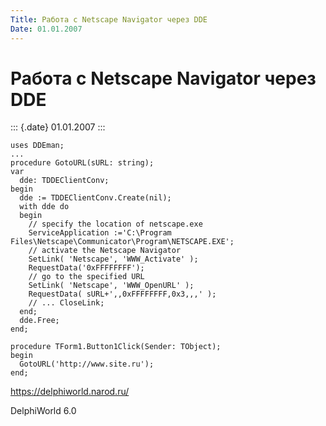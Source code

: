```yaml
---
Title: Работа с Netscape Navigator через DDE
Date: 01.01.2007
---
```



Работа с Netscape Navigator через DDE
=====================================

::: {.date}
01.01.2007
:::

    uses DDEman;
    ...
    procedure GotoURL(sURL: string);
    var
      dde: TDDEClientConv;
    begin
      dde := TDDEClientConv.Create(nil);
      with dde do
      begin
        // specify the location of netscape.exe
        ServiceApplication :='C:\Program Files\Netscape\Communicator\Program\NETSCAPE.EXE';
        // activate the Netscape Navigator
        SetLink( 'Netscape', 'WWW_Activate' );
        RequestData('0xFFFFFFFF');
        // go to the specified URL
        SetLink( 'Netscape', 'WWW_OpenURL' );
        RequestData( sURL+',,0xFFFFFFFF,0x3,,,' );
        // ... CloseLink;
      end;
      dde.Free;
    end;
     
    procedure TForm1.Button1Click(Sender: TObject);
    begin
      GotoURL('http://www.site.ru');
    end;

<https://delphiworld.narod.ru/>

DelphiWorld 6.0

